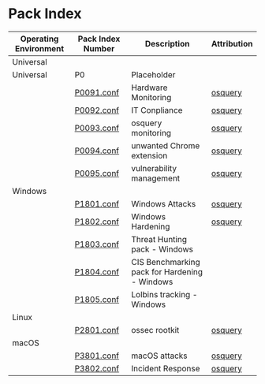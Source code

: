 # Pack Index

| Operating Environment | Pack Index Number | Description | Attribution |
| --------------------- | ----------------- | ----------- | ----------- |
| Universal | | | |
| Universal | P0 | Placeholder |
| | [P0091.conf](Universal_P1-999/P0091.conf) | Hardware Monitoring | [osquery](https://github.com/osquery/osquery/tree/master/packs) |
| | [P0092.conf](Universal_P1-999/P0092.conf) | IT Conpliance | [osquery](https://github.com/osquery/osquery/tree/master/packs) |
| | [P0093.conf](Universal_P1-999/P0093.conf) | osquery monitoring | [osquery](https://github.com/osquery/osquery/tree/master/packs) |
| | [P0094.conf](Universal_P1-999/P0094.conf) | unwanted Chrome extension | [osquery](https://github.com/osquery/osquery/tree/master/packs) |
| | [P0095.conf](Universal_P1-999/P0095.conf) | vulnerability management | [osquery](https://github.com/osquery/osquery/tree/master/packs) |
| Windows | | | |
| | [P1801.conf](Windows_P1000-1999/P1801.conf) | Windows Attacks| [osquery](https://github.com/osquery/osquery/tree/master/packs) |
| | [P1802.conf](Windows_P1000-1999/P1802.conf) | Windows Hardening | [osquery](https://github.com/osquery/osquery/tree/master/packs) |
| | [P1803.conf](Windows_P1000-1999/P1803.conf) | Threat Hunting pack - Windows | |
| | [P1804.conf](Windows_P1000-1999/P1804.conf) | CIS Benchmarking pack for Hardening - Windows | |
| | [P1805.conf](Windows_P1000-1999/P1805.conf) | Lolbins tracking - Windows | |
| Linux | | | |
| | [P2801.conf](Linux_P2000-2999/P2801.conf) | ossec rootkit | [osquery](https://github.com/osquery/osquery/tree/master/packs) |
| macOS | | | |
| | [P3801.conf](macOS_P3000-3999/P3801.conf) | macOS attacks | [osquery](https://github.com/osquery/osquery/tree/master/packs) |
| | [P3802.conf](macOS_P3000-3999/P3802.conf) | Incident Response | [osquery](https://github.com/osquery/osquery/tree/master/packs) |
